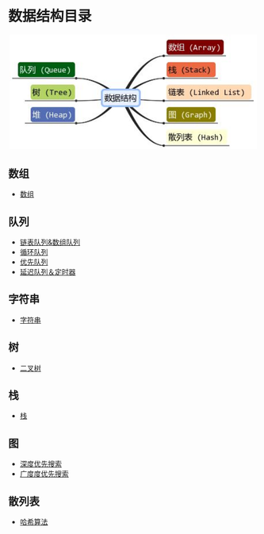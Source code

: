 # 数据结构目录

<div align="center">
    <img src="https://github.com/xuanchengsunjin/Jim_note/blob/sandbox/resource/img/algorithm/content.jpg" width="500px">
</div>

## 数组

- [数组](https://github.com/xuanchengsunjin/Jim_note/blob/sandbox/note/algorithm/data_structure/array.md)

## 队列

- [链表队列&数组队列](https://github.com/xuanchengsunjin/Jim_note/blob/sandbox/note/algorithm/data_structure/common_queue.md)
- [循环队列](https://github.com/xuanchengsunjin/Jim_note/blob/sandbox/note/algorithm/data_structure/circle_queue.md)
- [优先队列](https://github.com/xuanchengsunjin/Jim_note/blob/sandbox/note/algorithm/data_structure/priority_queue.md)
- [延迟队列＆定时器](https://github.com/xuanchengsunjin/Jim_note/blob/sandbox/note/tec_practice/delay_queue.md)

## 字符串

- [字符串](https://github.com/xuanchengsunjin/Jim_note/blob/sandbox/note/algorithm/data_structure/string.md)

## 树

- [二叉树](https://github.com/xuanchengsunjin/Jim_note/blob/sandbox/note/algorithm/data_structure/tree.md)

## 栈

- [栈](https://github.com/xuanchengsunjin/Jim_note/blob/sandbox/note/algorithm/data_structure/stack.md)

## 图

- [深度优先搜索](https://github.com/xuanchengsunjin/Jim_note/blob/sandbox/note/algorithm/data_structure/deep_serach.md)
- [广度度优先搜索](https://github.com/xuanchengsunjin/Jim_note/blob/sandbox/note/algorithm/data_structure/wide_serach.md)

## 散列表

- [哈希算法](https://github.com/xuanchengsunjin/Jim_note/blob/sandbox/note/algorithm/data_structure/hash_algorithm.md)
